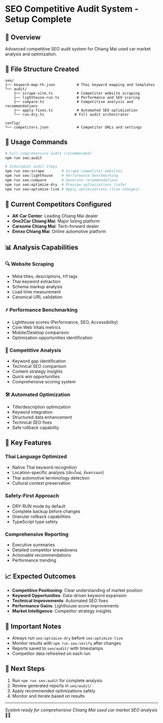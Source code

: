 # SEO Competitive Audit System - Setup Complete

## 🎯 Overview

Advanced competitive SEO audit system for Chiang Mai used car market analysis and optimization.

## 📁 File Structure Created

```
seo/
├── keyword-map-th.json          # Thai keyword mapping and templates
└── audit/
    ├── scrape-site.ts           # Competitor website scraping
    ├── lighthouse-run.ts        # Performance and SEO scoring
    ├── compare.ts               # Competitive analysis and recommendations
    ├── apply-fixes.ts           # Automated SEO optimization
    └── run-dry.ts              # Full audit orchestrator

config/
└── competitors.json             # Competitor URLs and settings
```

## 🚀 Usage Commands

```bash
# Full comprehensive audit (recommended)
npm run seo:audit

# Individual audit steps
npm run seo:scrape        # Scrape competitor websites
npm run seo:lighthouse    # Performance benchmarking
npm run seo:compare       # Generate recommendations
npm run seo:optimize-dry  # Preview optimizations (safe)
npm run seo:optimize-live # Apply optimizations (live changes)
```

## 🎲 Current Competitors Configured

- **AK Car Center**: Leading Chiang Mai dealer
- **One2Car Chiang Mai**: Major listing platform
- **Carsome Chiang Mai**: Tech-forward dealer
- **Ennxo Chiang Mai**: Online automotive platform

## 📊 Analysis Capabilities

### 🔍 **Website Scraping**

- Meta titles, descriptions, H1 tags
- Thai keyword extraction
- Schema markup analysis
- Load time measurement
- Canonical URL validation

### ⚡ **Performance Benchmarking**

- Lighthouse scores (Performance, SEO, Accessibility)
- Core Web Vitals metrics
- Mobile/Desktop comparison
- Optimization opportunities identification

### 🧠 **Competitive Analysis**

- Keyword gap identification
- Technical SEO comparison
- Content strategy insights
- Quick win opportunities
- Comprehensive scoring system

### 🛠️ **Automated Optimization**

- Title/description optimization
- Keyword integration
- Structured data enhancement
- Technical SEO fixes
- Safe rollback capability

## 🎯 Key Features

### **Thai Language Optimized**

- Native Thai keyword recognition
- Location-specific analysis (เชียงใหม่, สันพระเนตร)
- Thai automotive terminology detection
- Cultural context preservation

### **Safety-First Approach**

- DRY-RUN mode by default
- Complete backup before changes
- Granular rollback capabilities
- TypeScript type safety

### **Comprehensive Reporting**

- Executive summaries
- Detailed competitor breakdowns
- Actionable recommendations
- Performance trending

## 📈 Expected Outcomes

- **Competitive Positioning**: Clear understanding of market position
- **Keyword Opportunities**: Data-driven keyword expansion
- **Technical Improvements**: Automated SEO fixes
- **Performance Gains**: Lighthouse score improvements
- **Market Intelligence**: Competitor strategy insights

## 🚨 Important Notes

- Always run `seo:optimize-dry` before `seo:optimize-live`
- Monitor results with `npm run seo:verify` after changes
- Reports saved to `seo/audit/` with timestamps
- Competitor data refreshed on each run

## 🎉 Next Steps

1. Run `npm run seo:audit` for complete analysis
2. Review generated reports in `seo/audit/`
3. Apply recommended optimizations safely
4. Monitor and iterate based on results

---

_System ready for comprehensive Chiang Mai used car market SEO analysis_ 🚗✨
